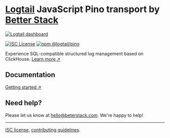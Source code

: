 # [Logtail](https://betterstack.com/logtail) JavaScript Pino transport by [Better Stack](https://betterstack.com/)
  
[![Logtail dashboard](https://user-images.githubusercontent.com/19272921/154085622-59997d5a-3f91-4bc9-a815-3b8ead16d28d.jpeg)](https://betterstack.com/logtail)


[![ISC License](https://img.shields.io/badge/license-ISC-ff69b4.svg)](LICENSE.md)
[![npm @logtail/pino](https://img.shields.io/npm/v/@logtail/pino?color=success&label=npm%20%40logtail%2Fpino)](https://www.npmjs.com/package/@logtail/pino)

Experience SQL-compatible structured log management based on ClickHouse. [Learn more ↗](https://logtail.com/)

## Documentation

[Getting started ↗](https://betterstack.com/docs/logs/javascript)

## Need help?
Please let us know at [hello@beterstack.com](mailto:hello@beterstack.com). We're happy to help!

---

[ISC license](LICENSE.md), [contributing guidelines](../../CONTRIBUTING.md).
